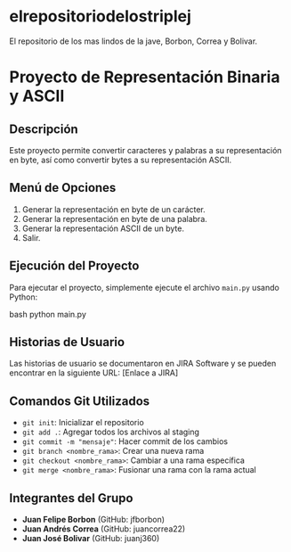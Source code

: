 # elrepositoriodelostriplej
El repositorio de los mas lindos de la jave, Borbon, Correa y Bolivar. 

# Proyecto de Representación Binaria y ASCII

## Descripción
Este proyecto permite convertir caracteres y palabras a su representación en byte, así como convertir bytes a su representación ASCII.

## Menú de Opciones
1. Generar la representación en byte de un carácter.
2. Generar la representación en byte de una palabra.
3. Generar la representación ASCII de un byte.
4. Salir.

## Ejecución del Proyecto
Para ejecutar el proyecto, simplemente ejecute el archivo `main.py` usando Python:

bash
python main.py


## Historias de Usuario
Las historias de usuario se documentaron en JIRA Software y se pueden encontrar en la siguiente URL: [Enlace a JIRA]

## Comandos Git Utilizados
- `git init`: Inicializar el repositorio
- `git add .`: Agregar todos los archivos al staging
- `git commit -m "mensaje"`: Hacer commit de los cambios
- `git branch <nombre_rama>`: Crear una nueva rama
- `git checkout <nombre_rama>`: Cambiar a una rama específica
- `git merge <nombre_rama>`: Fusionar una rama con la rama actual

## Integrantes del Grupo
- **Juan Felipe Borbon** (GitHub: jfborbon)
- **Juan Andrés Correa** (GitHub: juancorrea22)
- **Juan José Bolivar** (GitHub: juanj360)
